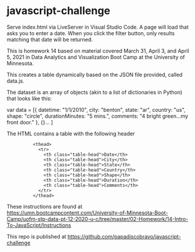 # javascript-challenge

Serve index.html via LiveServer in Visual Studio Code.
A page will load that asks you to enter a date.
When you click the filter button, only results matching that date will be returned.

This is homework 14 based on material covered March 31, April 3, and April 5, 2021 in Data Analytics and Visualization Boot Camp at the University of Minnesota.

This creates a table dynamically based on the JSON file provided, called data.js.


The dataset is an array of objects (akin to a list of dictionaries in Python) that looks like this:

var data = [{
    datetime: "1/1/2010",
    city: "benton",
    state: "ar",
    country: "us",
    shape: "circle",
    durationMinutes: "5 mins.",
    comments: "4 bright green...my front door."
  },
  {}...
]


The HTML contains a table with the following header

              <thead>
                <tr>
                  <th class="table-head">Date</th>
                  <th class="table-head">City</th>
                  <th class="table-head">State</th>
                  <th class="table-head">Country</th>
                  <th class="table-head">Shape</th>
                  <th class="table-head">Duration</th>
                  <th class="table-head">Comments</th>
                </tr>
              </thead>

These instructions are found at
https://umn.bootcampcontent.com/University-of-Minnesota-Boot-Camp/uofm-stp-data-pt-12-2020-u-c/tree/master/02-Homework/14-Intro-To-JavaScript/Instructions

This repo is published at
https://github.com/papadiscobravo/javascript-challenge
